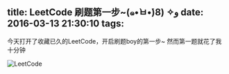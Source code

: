 title: LeetCode 刷题第一步~(๑•̀ㅂ•́)و✧  (8
date: 2016-03-13 21:30:10
tags:
---
今天打开了收藏已久的LeetCode，开启刷题boy的第一步~ 然而第一题就花了我十分钟

![LeetCode](/images/leetcode/leetcode.png)